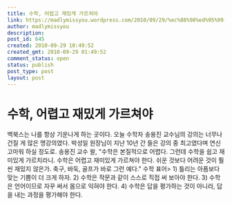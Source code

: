 ```yaml
---
title: 수학, 어렵고 재밌게 가르쳐야
link: https://madlymissyou.wordpress.com/2010/09/29/%ec%88%98%ed%95%99-%ec%96%b4%eb%a0%b5%ea%b3%a0-%ec%9e%ac%eb%b0%8c%ea%b2%8c-%ea%b0%80%eb%a5%b4%ec%b3%90%ec%95%bc/
author: madlymissyou
description: 
post_id: 645
created: 2010-09-29 10:49:52
created_gmt: 2010-09-29 01:49:52
comment_status: open
status: publish
post_type: post
layout: post
---
```


# 수학, 어렵고 재밌게 가르쳐야

백북스는 나를 항상 기운나게 하는 곳이다. 오늘 수학자 송용진 교수님의 강의는 너무나 건질 게 많은 명강의였다. 박성일 원장님이 지난 10년 간 들은 강의 중 최고였다며 연신 고마워 하실 정도로. 송용진 교수 왈, "수학은 본질적으로 어렵다. 그런데 수학을 쉽고 재미있게 가르치라니. 수학은 어렵고 재미있게 가르쳐야 한다. 쉬운 것보다 어려운 것이 훨씬 재밌지 않은가. 축구, 바둑, 골프가 바로 그런 예다." 수학 표어> 1) 틀리는 아픔보다 맞는 기쁨이 더 크게 하자. 2) 수학은 작문과 같이 스스로 직접 써 보아야 한다. 3) 수학은 언어이므로 자꾸 써서 몸으로 익혀야 한다. 4) 수학은 답을 평가하는 것이 아니라, 답을 내는 과정을 평가해야 한다.